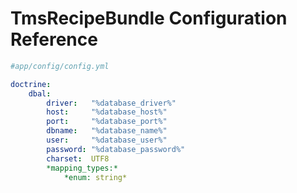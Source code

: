TmsRecipeBundle Configuration Reference
=======================================

```yml
#app/config/config.yml

doctrine:
    dbal:
        driver:   "%database_driver%"
        host:     "%database_host%"
        port:     "%database_port%"
        dbname:   "%database_name%"
        user:     "%database_user%"
        password: "%database_password%"
        charset:  UTF8
        *mapping_types:*
            *enum: string*
```
